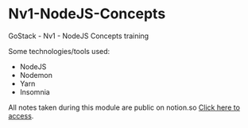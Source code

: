 # Nv1-NodeJS-Concepts
 GoStack - Nv1 - NodeJS Concepts training
 
 Some technologies/tools used:
  * NodeJS
  * Nodemon
  * Yarn
  * Insomnia
 
 All notes taken during this module are public on notion.so [Click here to access](https://www.notion.so/M-dulo-1-Back-end-com-Node-js-79db74afb797402880d95857cbcbb202).
 
